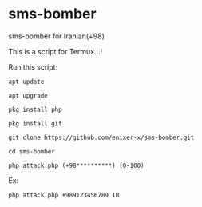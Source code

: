 # sms-bomber
sms-bomber for Iranian(+98)

This is a script for Termux...!

Run this script:

`apt update`

`apt upgrade`

`pkg install php`

`pkg install git`

`git clone https://github.com/enixer-x/sms-bomber.git`

`cd sms-bomber`

`php attack.php (+98**********) (0-100)`


Ex:

`php attack.php +989123456789 10`

